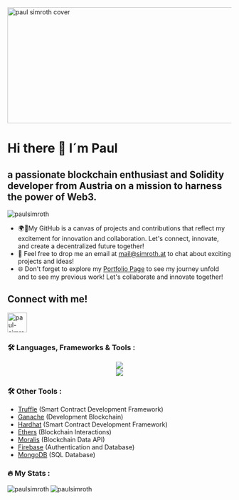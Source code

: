 <img src="https://github.com/paulsimroth/paulsimroth/assets/93916441/aa63466e-e9a9-4665-bd8f-fe5e45da36b6" height="260" width="1520" alt="paul simroth cover" />

<h1> Hi there 👋 I´m Paul</h1>

<h2> a passionate blockchain enthusiast and Solidity developer from Austria on a mission to harness the power of Web3.</h2>

<p align="left"> <img src="https://komarev.com/ghpvc/?username=paulsimroth&label=Profile%20views&color=0e75b6&style=flat" alt="paulsimroth" /> </p>

- 🌍🚀My GitHub is a canvas of projects and contributions that reflect my excitement for innovation and collaboration. Let's connect, innovate, and create a decentralized future together! 
- 📧 Feel free to drop me an email at [mail@simroth.at](mailto:mail@simroth.at) to chat about exciting projects and ideas!
- 🌐 Don't forget to explore my [Portfolio Page](https://www.paulsimroth.at/) to see my journey unfold and to see my previous work! Let's collaborate and innovate together!

## Connect with me!

<a href="https://linkedin.com/in/paul-simroth" target="blank"><img align="center" src="https://raw.githubusercontent.com/rahuldkjain/github-profile-readme-generator/master/src/images/icons/Social/linked-in-alt.svg" alt="paul-simroth" height="44" width="44" /></a>


### 🛠 Languages, Frameworks & Tools :

<div align="center">
  <a href="https://skillicons.dev">
    <img src="https://skillicons.dev/icons?i=solidity,javascript,ts,nodejs,github" />
    <br>
    <img src="https://skillicons.dev/icons?i=nextjs,react,tailwind,git,vscode" />
  </a>
</div>

### 🛠 Other Tools :

- [Truffle](https://trufflesuite.com/docs/truffle/) (Smart Contract Development Framework)
- [Ganache](https://trufflesuite.com/docs/truffle/) (Development Blockchain)
- [Hardhat](https://hardhat.org/) (Smart Contract Development Framework)
- [Ethers](https://docs.ethers.io/v5/) (Blockchain Interactions)
- [Moralis](https://moralis.io/) (Blockchain Data API)
- [Firebase](https://firebase.google.com/) (Authentication and Database)
- [MongoDB](https://www.mongodb.com/) (SQL Database)

### 🔥 My Stats :

<p><img align="left" src="https://github-readme-stats.vercel.app/api/top-langs?username=paulsimroth&show_icons=true&locale=en&layout=compact" alt="paulsimroth" /></p>

<p><img align="center" src="https://github-readme-streak-stats.herokuapp.com/?user=paulsimroth&" alt="paulsimroth" /></p>
